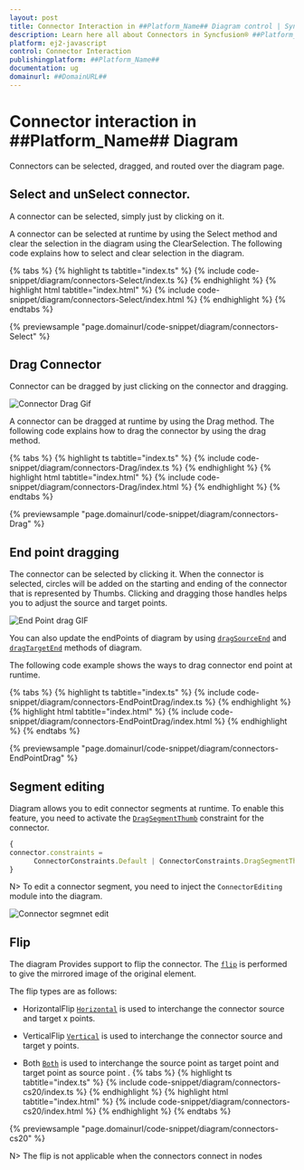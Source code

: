 ```yaml
---
layout: post
title: Connector Interaction in ##Platform_Name## Diagram control | Syncfusion®
description: Learn here all about Connectors in Syncfusion® ##Platform_Name## Diagram control of Syncfusion Essential® JS 2 and more.
platform: ej2-javascript
control: Connector Interaction
publishingplatform: ##Platform_Name##
documentation: ug
domainurl: ##DomainURL##
---
```


# Connector interaction in ##Platform_Name## Diagram

Connectors can be selected, dragged, and routed over the diagram page.

## Select and unSelect connector.

A connector can be selected, simply just by clicking on it.

A connector can be selected at runtime by using the Select method and clear the selection in the diagram using the ClearSelection. The following code explains how to select and clear selection in the diagram.

{% tabs %}
{% highlight ts tabtitle="index.ts" %}
{% include code-snippet/diagram/connectors-Select/index.ts %}
{% endhighlight %}
{% highlight html tabtitle="index.html" %}
{% include code-snippet/diagram/connectors-Select/index.html %}
{% endhighlight %}
{% endtabs %}
        
{% previewsample "page.domainurl/code-snippet/diagram/connectors-Select" %}

## Drag Connector

Connector can be dragged by just clicking on the connector and dragging.

![Connector Drag Gif](../images//connector-dragGif.gif)

A connector can be dragged at runtime by using the Drag method. The following code explains how to drag the connector by using the drag method.

{% tabs %}
{% highlight ts tabtitle="index.ts" %}
{% include code-snippet/diagram/connectors-Drag/index.ts %}
{% endhighlight %}
{% highlight html tabtitle="index.html" %}
{% include code-snippet/diagram/connectors-Drag/index.html %}
{% endhighlight %}
{% endtabs %}
        
{% previewsample "page.domainurl/code-snippet/diagram/connectors-Drag" %}

## End point dragging

The connector can be selected by clicking it. When the connector is selected, circles will be added on the starting and ending of the connector that is represented by Thumbs. Clicking and dragging those handles helps you to adjust the source and target points.

![End Point drag GIF](../images//EndPointDragGif.gif)

You can also update the endPoints of diagram by using [`dragSourceEnd`](../../api/diagram/#dragsourceend) and [`dragTargetEnd`](../../api/diagram/#dragtargetend) methods of diagram. 

The following code example shows the ways to drag connector end point at runtime.

{% tabs %}
{% highlight ts tabtitle="index.ts" %}
{% include code-snippet/diagram/connectors-EndPointDrag/index.ts %}
{% endhighlight %}
{% highlight html tabtitle="index.html" %}
{% include code-snippet/diagram/connectors-EndPointDrag/index.html %}
{% endhighlight %}
{% endtabs %}
        
{% previewsample "page.domainurl/code-snippet/diagram/connectors-EndPointDrag" %}


## Segment editing

Diagram allows you to edit connector segments at runtime. To enable this feature, you need to activate the [`DragSegmentThumb`](../../api/diagram/connectorConstraints/) constraint for the connector.

```ts
{
connector.constraints =
      ConnectorConstraints.Default | ConnectorConstraints.DragSegmentThumb;
}

```

N> To edit a connector segment, you need to inject the `ConnectorEditing` module into the diagram.

![Connector segmnet edit](../images//connectorEditing.gif)

## Flip

The diagram Provides support to flip the connector. The [`flip`](../../api/diagram/connector#flip) is performed to give the mirrored image of the original element.

The flip types are as follows:

* HorizontalFlip
 [`Horizontal`](../../api/diagram/flipDirection) is used to interchange the connector source and target x points.

* VerticalFlip
[`Vertical`](../../api/diagram/flipDirection) is used to interchange the connector source and target y points.

* Both
[`Both`](../../api/diagram/flipDirection) is used to interchange the source point as target point and target point as source point
.
{% tabs %}
{% highlight ts tabtitle="index.ts" %}
{% include code-snippet/diagram/connectors-cs20/index.ts %}
{% endhighlight %}
{% highlight html tabtitle="index.html" %}
{% include code-snippet/diagram/connectors-cs20/index.html %}
{% endhighlight %}
{% endtabs %}
        
{% previewsample "page.domainurl/code-snippet/diagram/connectors-cs20" %}

 N> The flip is not applicable when the connectors connect in nodes